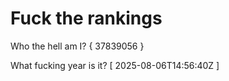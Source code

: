 # Fuck the rankings

Who the hell am I?
{ 37839056 }

What fucking year is it?
[ 2025-08-06T14:56:40Z ]
